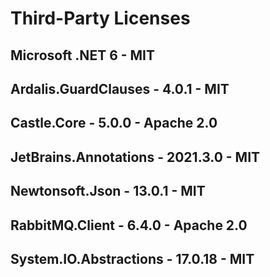 # Third-Party Licenses

## Microsoft .NET 6 - MIT

## Ardalis.GuardClauses - 4.0.1 - MIT

## Castle.Core - 5.0.0 - Apache 2.0

## JetBrains.Annotations - 2021.3.0 - MIT

## Newtonsoft.Json - 13.0.1 - MIT

## RabbitMQ.Client - 6.4.0 - Apache 2.0

## System.IO.Abstractions - 17.0.18 - MIT

